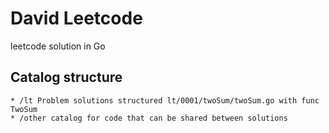 # David Leetcode 

leetcode solution in Go

## Catalog structure

    * /lt Problem solutions structured lt/0001/twoSum/twoSum.go with func TwoSum 
    * /other catalog for code that can be shared between solutions


